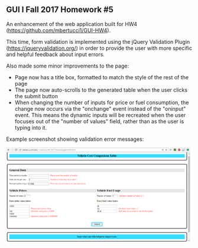 
## GUI I Fall 2017 Homework #5

An enhancement of the web application built for HW4 (https://github.com/mbertucci1/GUI-HW4).

This time, form validation is implemented using the jQuery Validation Plugin (https://jqueryvalidation.org/) in order to provide the user with more specific and helpful feedback about input errors.

Also made some minor improvements to the page:
- Page now has a title box, formatted to match the style of the rest of the page
- The page now auto-scrolls to the generated table when the user clicks the submit button
- When changing the number of inputs for price or fuel consumption, the change now occurs via the "onchange" event instead of the "oninput" event. This means the dynamic inputs will be recreated when the user focuses out of the "number of values" field, rather than as the user is typing into it.

Example screenshot showing validation error messages:<br>

![Screenshot](hw5_screenshot.png)
